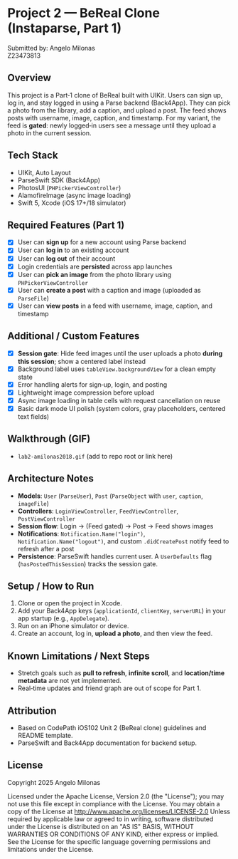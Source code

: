 Project 2 — BeReal Clone (Instaparse, Part 1)
=================================================

Submitted by: 
Angelo Milonas  
Z23473813

Overview
--------
This project is a Part‑1 clone of BeReal built with UIKit. Users can sign up, log in, and stay logged in using a Parse backend (Back4App). They can pick a photo from the library, add a caption, and upload a post. The feed shows posts with username, image, caption, and timestamp. For my variant, the feed is **gated**: newly logged‑in users see a message until they upload a photo in the current session.

Tech Stack
----------
- UIKit, Auto Layout
- ParseSwift SDK (Back4App)
- PhotosUI (`PHPickerViewController`)
- AlamofireImage (async image loading)
- Swift 5, Xcode (iOS 17+/18 simulator)

Required Features (Part 1)
--------------------------
- [x] User can **sign up** for a new account using Parse backend  
- [x] User can **log in** to an existing account  
- [x] User can **log out** of their account  
- [x] Login credentials are **persisted** across app launches  
- [x] User can **pick an image** from the photo library using `PHPickerViewController`  
- [x] User can **create a post** with a caption and image (uploaded as `ParseFile`)  
- [x] User can **view posts** in a feed with username, image, caption, and timestamp  

Additional / Custom Features
----------------------------
- [x] **Session gate**: Hide feed images until the user uploads a photo **during this session**; show a centered label instead
- [x] Background label uses `tableView.backgroundView` for a clean empty state
- [x] Error handling alerts for sign‑up, login, and posting
- [x] Lightweight image compression before upload
- [x] Async image loading in table cells with request cancellation on reuse
- [x] Basic dark mode UI polish (system colors, gray placeholders, centered text fields)

Walkthrough (GIF)
-----------------
- `lab2-amilonas2018.gif` (add to repo root or link here)

Architecture Notes
------------------
- **Models**: `User` (`ParseUser`), `Post` (`ParseObject` with `user`, `caption`, `imageFile`)
- **Controllers**: `LoginViewController`, `FeedViewController`, `PostViewController`
- **Session flow**: Login → (Feed gated) → Post → Feed shows images
- **Notifications**: `Notification.Name("login")`, `Notification.Name("logout")`, and custom `.didCreatePost` notify feed to refresh after a post
- **Persistence**: ParseSwift handles current user. A `UserDefaults` flag (`hasPostedThisSession`) tracks the session gate.

Setup / How to Run
------------------
1. Clone or open the project in Xcode.
2. Add your Back4App keys (`applicationId`, `clientKey`, `serverURL`) in your app startup (e.g., `AppDelegate`).
3. Run on an iPhone simulator or device.
4. Create an account, log in, **upload a photo**, and then view the feed.

Known Limitations / Next Steps
------------------------------
- Stretch goals such as **pull to refresh**, **infinite scroll**, and **location/time metadata** are not yet implemented.
- Real‑time updates and friend graph are out of scope for Part 1.

Attribution
-----------
- Based on CodePath iOS102 Unit 2 (BeReal clone) guidelines and README template.
- ParseSwift and Back4App documentation for backend setup.

License
-------
Copyright 2025 Angelo Milonas

Licensed under the Apache License, Version 2.0 (the "License");
you may not use this file except in compliance with the License.
You may obtain a copy of the License at http://www.apache.org/licenses/LICENSE-2.0
Unless required by applicable law or agreed to in writing, software
distributed under the License is distributed on an "AS IS" BASIS,
WITHOUT WARRANTIES OR CONDITIONS OF ANY KIND, either express or implied.
See the License for the specific language governing permissions and
limitations under the License.
